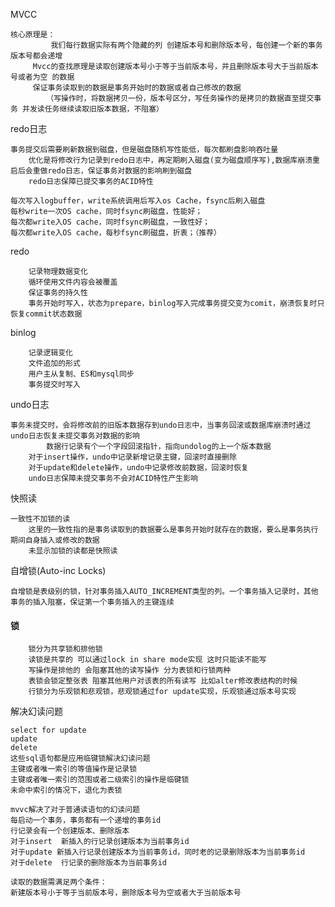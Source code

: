 MVCC
		
    核心原理是：
    		 我们每行数据实际有两个隐藏的列 创建版本号和删除版本号，每创建一个新的事务版本号都会递增
		 Mvcc的查找原理是读取创建版本号小于等于当前版本号，并且删除版本号大于当前版本号或者为空 的数据
		 保证事务读取到的数据是事务开始时的数据或者自己修改的数据
    		（写操作时，将数据拷贝一份，版本号区分，写任务操作的是拷贝的数据直至提交事务 并发读任务继续读取旧版本数据，不阻塞）
		
redo日志
		
    事务提交后需要刷新数据到磁盘，但是磁盘随机写性能低，每次都刷盘影响吞吐量
		优化是将修改行为记录到redo日志中，再定期刷入磁盘(变为磁盘顺序写),数据库崩溃重启后会重做redo日志，保证事务对数据的影响刷到磁盘
		redo日志保障已提交事务的ACID特性
		
	每次写入logbuffer，write系统调用后写入os Cache，fsync后刷入磁盘
	每秒write一次OS cache，同时fsync刷磁盘，性能好；
	每次都write入OS cache，同时fsync刷磁盘，一致性好；
	每次都write入OS cache，每秒fsync刷磁盘，折衷；（推荐）
	
	
redo

		记录物理数据变化
		循环使用文件内容会被覆盖
		保证事务的持久性
		事务开始时写入，状态为prepare，binlog写入完成事务提交变为comit，崩溃恢复时只恢复commit状态数据

binlog

		记录逻辑变化
		文件追加的形式
		用户主从复制、ES和mysql同步
		事务提交时写入



undo日志
		
    事务未提交时，会将修改前的旧版本数据存到undo日志中，当事务回滚或数据库崩溃时通过undo日志恢复未提交事务对数据的影响 
    		数据行记录有个一个字段回滚指针，指向undolog的上一个版本数据
		对于insert操作，undo中记录新增记录主键，回滚时直接删除
		对于update和delete操作，undo中记录修改前数据，回滚时恢复
		undo日志保障未提交事务不会对ACID特性产生影响
		
快照读
		
    一致性不加锁的读
		这里的一致性指的是事务读取到的数据要么是事务开始时就存在的数据，要么是事务执行期间自身插入或修改的数据
		未显示加锁的读都是快照读
		
自增锁(Auto-inc Locks)
		
    自增锁是表级别的锁，针对事务插入AUTO_INCREMENT类型的列。一个事务插入记录时，其他事务的插入阻塞，保证第一个事务插入的主键连续
    
    
 #### 锁

  		锁分为共享锁和排他锁
		读锁是共享的 可以通过lock in share mode实现 这时只能读不能写
		写操作是排他的 会阻塞其他的读写操作 分为表锁和行锁两种
		表锁会锁定整张表 阻塞其他用户对该表的所有读写 比如alter修改表结构的时候
		行锁分为乐观锁和悲观锁，悲观锁通过for update实现，乐观锁通过版本号实现
    
解决幻读问题

	select for update
	update
	delete
	这些sql语句都是应用临键锁解决幻读问题
	主键或者唯一索引的等值操作是记录锁
	主键或者唯一索引的范围或者二级索引的操作是临键锁
	未命中索引的情况下，退化为表锁

	mvvc解决了对于普通读语句的幻读问题
	每启动一个事务，事务都有一个递增的事务id
	行记录会有一个创建版本、删除版本
	对于insert  新插入的行记录创建版本为当前事务id
	对于update 新插入行记录创建版本为当前事务id，同时老的记录删除版本为当前事务id
	对于delete  行记录的删除版本为当前事务id

	读取的数据需满足两个条件：
	新建版本号小于等于当前版本号，删除版本号为空或者大于当前版本号
